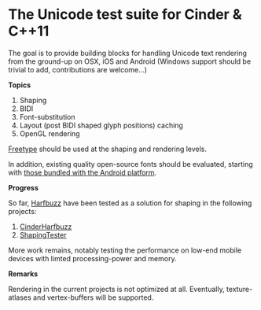 The Unicode test suite for Cinder & C++11
=======

The goal is to provide building blocks for handling Unicode text rendering from the ground-up on OSX, iOS and Android (Windows support should be trivial to add, contributions are welcome...)  

**Topics**

1. Shaping
2. BIDI
3. Font-substitution
4. Layout (post BIDI shaped glyph positions) caching
5. OpenGL rendering

[Freetype](http://www.freetype.org) should be used at the shaping and rendering levels.

In addition, existing quality open-source fonts should be evaluated, starting with [those bundled with the Android platform](fonts).

**Progress**

So far, [Harfbuzz](https://github.com/behdad/harfbuzz) have been tested as a solution for shaping in the following projects:

1. [CinderHarfbuzz](Projects/CinderHarfbuzz)
2. [ShapingTester](Projects/ShapingTester)

More work remains, notably testing the performance on low-end mobile devices with limted processing-power and memory.

**Remarks**

Rendering in the current projects is not optimized at all. Eventually, texture-atlases and vertex-buffers will be supported.
